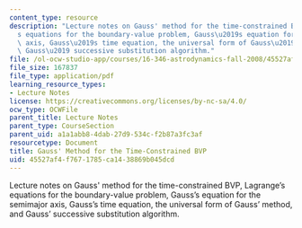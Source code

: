 ```yaml
---
content_type: resource
description: "Lecture notes on Gauss' method for the time-constrained BVP, Lagrange\u2019\
  s equations for the boundary-value problem, Gauss\u2019s equation for the semimajor\
  \ axis, Gauss\u2019s time equation, the universal form of Gauss\u2019 method, and\
  \ Gauss\u2019 successive substitution algorithm."
file: /ol-ocw-studio-app/courses/16-346-astrodynamics-fall-2008/45527af4f7671785ca1438869b045dcd_lec_13.pdf
file_size: 167837
file_type: application/pdf
learning_resource_types:
- Lecture Notes
license: https://creativecommons.org/licenses/by-nc-sa/4.0/
ocw_type: OCWFile
parent_title: Lecture Notes
parent_type: CourseSection
parent_uid: a1a1abb8-4dab-27d9-534c-f2b87a3fc3af
resourcetype: Document
title: Gauss' Method for the Time-Constrained BVP
uid: 45527af4-f767-1785-ca14-38869b045dcd
---
```

Lecture notes on Gauss' method for the time-constrained BVP, Lagrange’s equations for the boundary-value problem, Gauss’s equation for the semimajor axis, Gauss’s time equation, the universal form of Gauss’ method, and Gauss’ successive substitution algorithm.